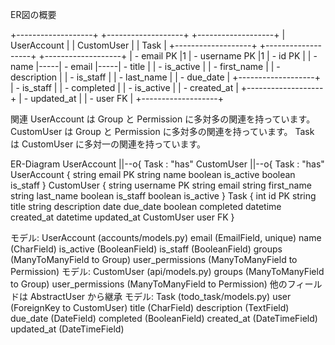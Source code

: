 ER図の概要

+-------------------+     +-------------------+     +-------------------+
|   UserAccount     |     |    CustomUser     |     |       Task        |
+-------------------+     +-------------------+     +-------------------+
| - email PK        |1    | - username PK     |1    | - id PK           |
| - name            |-----| - email           |-----| - title           |
| - is_active       |     | - first_name      |     | - description     |
| - is_staff        |     | - last_name       |     | - due_date        |
+-------------------+     | - is_staff        |     | - completed       |
                          | - is_active       |     | - created_at      |
                          +-------------------+     | - updated_at      |
                                                    | - user FK         |
                                                    +-------------------+


関連
UserAccount は Group と Permission に多対多の関連を持っています。
CustomUser は Group と Permission に多対多の関連を持っています。
Task は CustomUser に多対一の関連を持っています。

ER-Diagram
    UserAccount ||--o{ Task : "has"
    CustomUser ||--o{ Task : "has"
    UserAccount {
        string email PK
        string name
        boolean is_active
        boolean is_staff
    }
    CustomUser {
        string username PK
        string email
        string first_name
        string last_name
        boolean is_staff
        boolean is_active
    }
    Task {
        int id PK
        string title
        string description
        date due_date
        boolean completed
        datetime created_at
        datetime updated_at
        CustomUser user FK
    }

モデル: UserAccount (accounts/models.py)
email (EmailField, unique)
name (CharField)
is_active (BooleanField)
is_staff (BooleanField)
groups (ManyToManyField to Group)
user_permissions (ManyToManyField to Permission)
モデル: CustomUser (api/models.py)
groups (ManyToManyField to Group)
user_permissions (ManyToManyField to Permission)
他のフィールドは AbstractUser から継承
モデル: Task (todo_task/models.py)
user (ForeignKey to CustomUser)
title (CharField)
description (TextField)
due_date (DateField)
completed (BooleanField)
created_at (DateTimeField)
updated_at (DateTimeField)
